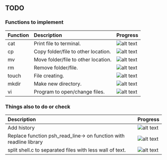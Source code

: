 ## TODO

### Functions to implement
|Function|   Description                       | Progress  |
| :---   | :--------------------                |:---       |
| cat	   | Print file to terminal.              |![alt text](http://progressed.io/bar/100 "Progress")|
| cp	   | Copy folder/file to other location.  |![alt text](http://progressed.io/bar/100 "Progress")|
| mv	   | Move folder/file to other location.  |![alt text](http://progressed.io/bar/100 "Progress")|
| rm	   | Remove folder/file.                  |![alt text](http://progressed.io/bar/100 "Progress")|
| touch  | File creating.                       |![alt text](http://progressed.io/bar/100 "Progress")|
| mkdir  | Make new directory.                  |![alt text](http://progressed.io/bar/100 "Progress")|
| vi     | Program to open/change files.        |![alt text](http://progressed.io/bar/0 "Progress")|




### Things also to do or check
|   Description                         | Progress  |
| :--------------------                 |:---       |
| Add history                           |![alt text](http://progressed.io/bar/0 "Progress")|
| Replace function psh_read_line-> on function with readline library|![alt text](http://progressed.io/bar/0 "Progress")|
|split shell.c to separated files with less wall of text.|![alt text](http://progressed.io/bar/0 "Progress")|
